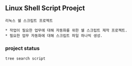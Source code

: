 ## Linux Shell Script Proejct

	리눅스 쉘 스크립트 프로젝트

	* 작업이 필요한 업무에 대해 자동화를 위한 쉘 스크립트 제작 프로젝트.
	* 필요한 업무 자동화에 대해 스크립트 파일 하나씩 생성.

### project status

	tree search script

